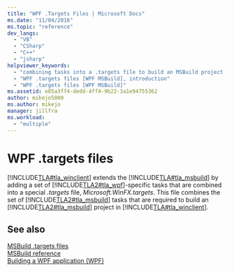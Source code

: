 ```yaml
---
title: "WPF .Targets Files | Microsoft Docs"
ms.date: "11/04/2016"
ms.topic: "reference"
dev_langs: 
  - "VB"
  - "CSharp"
  - "C++"
  - "jsharp"
helpviewer_keywords: 
  - "combining tasks into a .targets file to build an MSBuild project [WPF MSBuild]"
  - "WPF .targets files [WPF MSBuild], introduction"
  - "WPF .targets files [WPF MSBuild]"
ms.assetid: e85a3ff4-dedd-4ff4-9b22-3a1e94755362
author: mikejo5000
ms.author: mikejo
manager: jillfra
ms.workload: 
  - "multiple"
---
```

# WPF .targets files
[!INCLUDE[TLA#tla_winclient](../misc/includes/tlasharptla_winclient_md.md)] extends the [!INCLUDE[TLA#tla_msbuild](../msbuild/includes/tlasharptla_msbuild_md.md)] by adding a set of [!INCLUDE[TLA2#tla_wpf](../msbuild/includes/tla2sharptla_wpf_md.md)]-specific tasks that are combined into a special *.targets* file, *Microsoft.WinFX.targets*. This file combines the set of [!INCLUDE[TLA2#tla_msbuild](../msbuild/includes/tla2sharptla_msbuild_md.md)] tasks that are required to build an [!INCLUDE[TLA2#tla_msbuild](../msbuild/includes/tla2sharptla_msbuild_md.md)] project in [!INCLUDE[TLA#tla_winclient](../misc/includes/tlasharptla_winclient_md.md)].  
  
## See also  
 [MSBuild .targets files](../msbuild/msbuild-dot-targets-files.md)   
 [MSBuild reference](../msbuild/msbuild-reference.md)   
 [Building a WPF application (WPF)](/dotnet/framework/wpf/app-development/building-a-wpf-application-wpf)